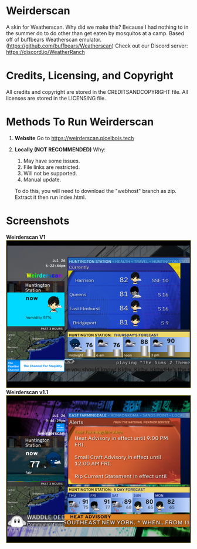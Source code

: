 ﻿# Weirderscan
A skin for Weatherscan. 
Why did we make this? Because I had nothing to in the summer do to do other than get eaten by mosquitos at a camp.
Based off of buffbears Weatherscan emulator. (https://github.com/buffbears/Weatherscan)
Check out our Discord server: https://discord.io/WeatherRanch
# Credits, Licensing, and Copyright
All credits and copyright are stored in the CREDITSANDCOPYRIGHT file.
All licenses are stored in the LICENSING file.
# Methods To Run Weirderscan

 

 1. **Website**
	Go to https://weirderscan.picelbois.tech 
 2. **Locally (NOT RECOMMENDED)**
	 Why:
	 1. May have some issues.
	 2. File links are restricted.
	 3. Will not be supported.
	 4. Manual update.

	To do this, you will need to download the "webhost" branch as zip.
	Extract it then run index.html.
# Screenshots
**Weirderscan V1**
![Weirderscan V1](https://raw.githubusercontent.com/PicelBoi/Weirderscan/Extras/weirderscan_v1.PNG)**Weirderscan v1.1**
![Weirderscan V1](https://raw.githubusercontent.com/PicelBoi/Weirderscan/Extras/weirderscan_v1.1.PNG)
